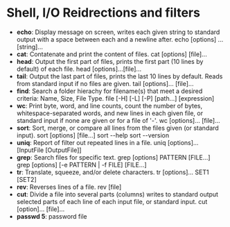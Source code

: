 # Shell, I/O Reidrections and filters
- **echo**: Display message on screen, writes each given string to standard output with a space between each and a newline after. echo [options] ... [string]...
- **cat**: Contatenate and print the content of files. cat [options] [file]...
- **head**: Output the first part of files, prints the first part (10 lines by default) of each file. head [options]...[file]...
- **tail**: Output the last part of files, prints the last 10 lines by default. Reads from standard input if no files are given. tail [options]... [file]...
- **find**: Search a folder hierachy for filename(s) that meet a desired criteria: Name, Size, File Type. file [-H] [-L] [-P] [path...] [expression]
- **wc**: Print byte, word, and line counts, count the number of bytes, whitespace-separated words, and new lines in each given file, or standard input if none are given or for a file of '-'. wc [options]... [file]...
- **sort**: Sort, merge, or compare all lines from the files given (or standard input). sort [options] [file...] sort --help sort --version
- **uniq**: Report of filter out repeated lines in a file. uniq [options]... [InputFile [OutputFile]]
- **grep**: Search files for specific text. grep [options] PATTERN [FILE...] grep [options] [-e PATTERN | -f FILE] [FILE...]
- **tr**: Translate, squeeze, and/or delete characters. tr [options]... SET1 [SET2]
- **rev**: Reverses lines of a file. rev [file]
- **cut**: Divide a file into several parts (columns) writes to standard output selected parts of each line of each input file, or standard input. cut [option]... [file]...
- **passwd 5**: password file
